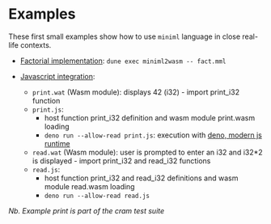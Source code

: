 # Examples

These first small examples show how to use `miniml` language in close real-life contexts.

- [Factorial implementation](https://en.wikipedia.org/wiki/Factorial): `dune exec miniml2wasm -- fact.mml`

- [Javascript integration](https://developer.mozilla.org/en-US/docs/WebAssembly/Using_the_JavaScript_API):
  - `print.wat` (Wasm module): displays 42 (i32) - import print_i32 function
  - `print.js`:
    - host function print_i32 definition and wasm module print.wasm loading
    - `deno run --allow-read print.js`: execution with [deno, modern js runtime](https://deno.com)
  - `read.wat` (Wasm module): user is prompted to enter an i32 and i32*2 is displayed - import print_i32 and read_i32 functions
  - `read.js`:
    - host function print_i32 and read_i32 definitions and wasm module read.wasm loading
    - `deno run --allow-read read.js`

*Nb. Example print is part of the cram test suite*
